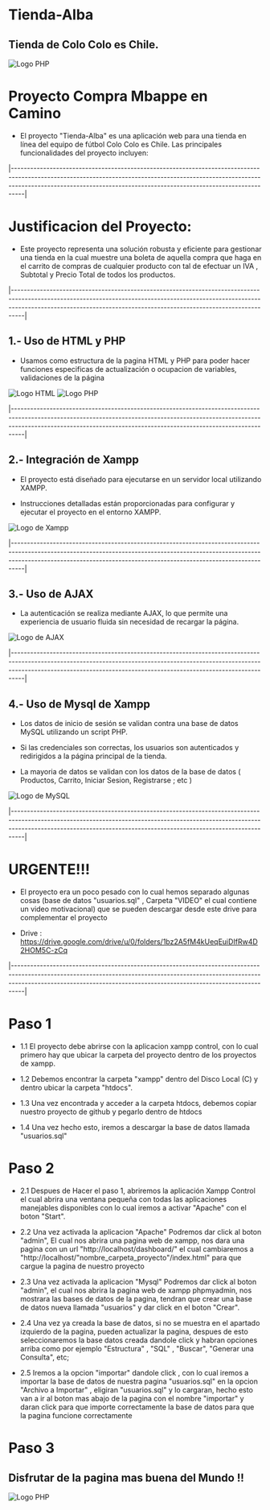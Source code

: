 # Tienda-Alba

## Tienda de Colo Colo es Chile.

![Logo PHP](https://a.espncdn.com/combiner/i?img=/i/teamlogos/soccer/500/2688.png)

# Proyecto Compra Mbappe en Camino

* El proyecto "Tienda-Alba" es una aplicación web para una tienda en línea del equipo de fútbol Colo Colo es Chile. Las principales funcionalidades del proyecto incluyen:

|----------------------------------------------------------------------------------------------------------------------------------------------------------------------------------------------------------------------------------------------|

# Justificacion del Proyecto: 

* Este proyecto representa una solución robusta y eficiente para gestionar una tienda en la cual muestre una boleta de aquella compra que haga en el carrito de compras de cualquier producto con tal de efectuar un IVA , Subtotal y Precio Total de todos los productos.

|----------------------------------------------------------------------------------------------------------------------------------------------------------------------------------------------------------------------------------------------|

## 1.- Uso de HTML y PHP

* Usamos como estructura de la pagina HTML y PHP para poder hacer funciones especificas de actualización o ocupacion de variables, validaciones de la página

![Logo HTML](https://cdn.iconscout.com/icon/free/png-256/free-html-5-1-1175208.png?f=webp) ![Logo PHP](https://ipaginaweb.com/wp-content/uploads/php-300x300.png)

|----------------------------------------------------------------------------------------------------------------------------------------------------------------------------------------------------------------------------------------------|

## 2.- Integración de Xampp

* El proyecto está diseñado para ejecutarse en un servidor local utilizando XAMPP.

* Instrucciones detalladas están proporcionadas para configurar y ejecutar el proyecto en el entorno XAMPP.

![Logo de Xampp](https://static-00.iconduck.com/assets.00/xampp-icon-512x506-o2hpws0t.png)

|----------------------------------------------------------------------------------------------------------------------------------------------------------------------------------------------------------------------------------------------|

## 3.- Uso de AJAX

* La autenticación se realiza mediante AJAX, lo que permite una experiencia de usuario fluida sin necesidad de recargar la página.

![Logo de AJAX](https://upload.wikimedia.org/wikipedia/commons/thumb/a/a1/AJAX_logo_by_gengns.svg/640px-AJAX_logo_by_gengns.svg.png)

|----------------------------------------------------------------------------------------------------------------------------------------------------------------------------------------------------------------------------------------------|

## 4.- Uso de Mysql de Xampp

* Los datos de inicio de sesión se validan contra una base de datos MySQL utilizando un script PHP.
  
* Si las credenciales son correctas, los usuarios son autenticados y redirigidos a la página principal de la tienda.

* La mayoria de datos se validan con los datos de la base de datos ( Productos, Carrito, Iniciar Sesion, Registrarse ; etc )

![Logo de MySQL](https://cdn.icon-icons.com/icons2/2415/PNG/512/mysql_original_wordmark_logo_icon_146417.png)

|----------------------------------------------------------------------------------------------------------------------------------------------------------------------------------------------------------------------------------------------|

# URGENTE!!!

* El proyecto era un poco pesado con lo cual hemos separado algunas cosas (base de datos "usuarios.sql" , Carpeta "VIDEO" el cual contiene un video motivacional) que se pueden descargar desde este drive para complementar el proyecto
  
* Drive : https://drive.google.com/drive/u/0/folders/1bz2A5fM4kUeqEuiDIfRw4D2HOM5C-zCq

|----------------------------------------------------------------------------------------------------------------------------------------------------------------------------------------------------------------------------------------------|

# Paso 1

- 1.1 El proyecto debe abrirse con la aplicacion xampp control, con lo cual primero hay que ubicar la carpeta del proyecto dentro de los proyectos de xampp.

- 1.2 Debemos encontrar la carpeta "xampp" dentro del Disco Local (C) y dentro ubicar la carpeta "htdocs".

- 1.3 Una vez encontrada y acceder a la carpeta htdocs, debemos copiar nuestro proyecto de github y pegarlo dentro de htdocs

- 1.4 Una vez hecho esto, iremos a descargar la base de datos llamada "usuarios.sql"

# Paso 2

- 2.1 Despues de Hacer el paso 1, abriremos la aplicación Xampp Control el cual abrira una ventana pequeña con todas las aplicaciones manejables disponibles con lo cual iremos a activar "Apache" con el boton "Start".

- 2.2 Una vez activada la aplicacion "Apache" Podremos dar click al boton "admin", El cual nos abrira una pagina web de xampp, nos dara una pagina con un url "http://localhost/dashboard/" el cual cambiaremos a "http://localhost/"nombre_carpeta_proyecto"/index.html" para que cargue la pagina de nuestro proyecto

- 2.3 Una vez activada la aplicacion "Mysql" Podremos dar click al boton "admin", el cual nos abrira la pagina web de xampp phpmyadmin, nos mostrara las bases de datos de la pagina, tendran que crear una base de datos nueva llamada "usuarios" y dar click en el boton "Crear".

- 2.4 Una vez ya creada la base de datos, si no se muestra en el apartado izquierdo de la pagina, pueden actualizar la pagina, despues de esto seleccionaremos la base datos creada dandole click y habran opciones arriba como por ejemplo "Estructura" , "SQL" , "Buscar", "Generar una Consulta", etc;

- 2.5 Iremos a la opcion "importar" dandole click , con lo cual iremos a importar la base de datos de nuestra pagina "usuarios.sql" en la opcion "Archivo a Importar" , eligiran "usuarios.sql" y lo cargaran, hecho esto van a ir al boton mas abajo de la pagina con el nombre "importar" y daran click para que importe correctamente la base de datos para que la pagina funcione correctamente

# Paso 3

## Disfrutar de la pagina mas buena del Mundo !!

![Logo PHP](https://cloudfront-us-east-1.images.arcpublishing.com/palco/TSLDPQZGYBADBDA6YPR2444LF4.jpg)

